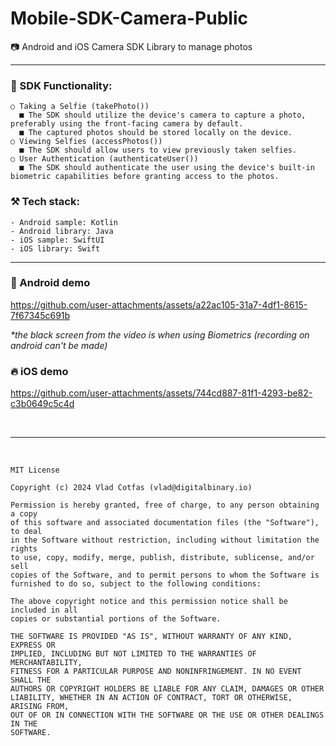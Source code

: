 # Mobile-SDK-Camera-Public
📷 Android and iOS Camera SDK Library to manage photos

-----------------

### 🧩 SDK Functionality:
```
○ Taking a Selfie (takePhoto())
  ■ The SDK should utilize the device's camera to capture a photo, preferably using the front-facing camera by default.
  ■ The captured photos should be stored locally on the device.
○ Viewing Selfies (accessPhotos())
  ■ The SDK should allow users to view previously taken selfies.
○ User Authentication (authenticateUser())
  ■ The SDK should authenticate the user using the device's built-in biometric capabilities before granting access to the photos.
```

### ⚒️ Tech stack:
`- Android sample: Kotlin`</br>
`- Android library: Java`</br>
`- iOS sample: SwiftUI`</br>
`- iOS library: Swift`</br>

-----------------

### 📲 Android demo
https://github.com/user-attachments/assets/a22ac105-31a7-4df1-8615-7f67345c691b

_*the black screen from the video is when using Biometrics (recording on android can't be made)_


### 🔥 iOS demo
https://github.com/user-attachments/assets/744cd887-81f1-4293-be82-c3b0649c5c4d

</br>

-----------------

</br>

```
MIT License

Copyright (c) 2024 Vlad Cotfas (vlad@digitalbinary.io)

Permission is hereby granted, free of charge, to any person obtaining a copy
of this software and associated documentation files (the "Software"), to deal
in the Software without restriction, including without limitation the rights
to use, copy, modify, merge, publish, distribute, sublicense, and/or sell
copies of the Software, and to permit persons to whom the Software is
furnished to do so, subject to the following conditions:

The above copyright notice and this permission notice shall be included in all
copies or substantial portions of the Software.

THE SOFTWARE IS PROVIDED "AS IS", WITHOUT WARRANTY OF ANY KIND, EXPRESS OR
IMPLIED, INCLUDING BUT NOT LIMITED TO THE WARRANTIES OF MERCHANTABILITY,
FITNESS FOR A PARTICULAR PURPOSE AND NONINFRINGEMENT. IN NO EVENT SHALL THE
AUTHORS OR COPYRIGHT HOLDERS BE LIABLE FOR ANY CLAIM, DAMAGES OR OTHER
LIABILITY, WHETHER IN AN ACTION OF CONTRACT, TORT OR OTHERWISE, ARISING FROM,
OUT OF OR IN CONNECTION WITH THE SOFTWARE OR THE USE OR OTHER DEALINGS IN THE
SOFTWARE.
```

